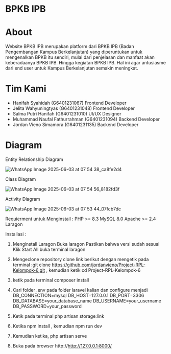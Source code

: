 # BPKB IPB
# About
Website BPKB IPB merupakan platform dari BPKB IPB (Badan Pengembangan Kampus Berkelanjutan) yang diperuntukan untuk mengenalkan BPKB itu sendiri, mulai dari penjelasan dan manfaat akan keberadaanya BPKB IPB. Hingga kegiatan BPKB IPB. Hal ini agar antusiasme dari end user untuk Kampus Berkelanjutan semakin meningkat.

# Tim Kami
- Hanifah Syahidah (G6401231067) Frontend Developer
- Jelita Wahyuningtyas (G6401231048) Frontend Developer
- Salma Putri Hanifah (G6401231010) UI/UX Designer
- Muhammad Naufal Fathurrahman (G6401231094) Backend Developer
- Jordan Vieno Simamora (G6401231135) Backend Developer

# Diagram
Entity Relationship Diagram


![WhatsApp Image 2025-06-03 at 07 54 38_ca8fe2d4](https://github.com/user-attachments/assets/baff4984-4d16-45db-8922-f7b2ab07eab9)


Class Diagram


![WhatsApp Image 2025-06-03 at 07 54 56_8182fd3f](https://github.com/user-attachments/assets/11020c28-952c-461a-804c-3620c430d8be)



Activity Diagram



![WhatsApp Image 2025-06-03 at 07 53 44_07fcb7dc](https://github.com/user-attachments/assets/7863e0d6-5bd8-44c4-ac29-684caa50e304)

Requierment untuk Menginstall :
PHP >= 8.3
MySQL 8.0
Apache >= 2.4
Laragon

Installasi :
1. Menginstall Laragon 
Buka laragon
Pastikan bahwa versi sudah sesuai
Klik Start All
buka terminal laragon

2. Mengeclone repository
clone link berikut dengan mengetik pada terminal :git clone https://github.com/jordanvieno/Project-RPL-Kelompok-6.git , 
kemudian ketik cd Project-RPL-Kelompok-6

3. ketik pada terminal composer install
4. Cari folder .env pada folder laravel kalian dan configure menjadi
    DB_CONNECTION=mysql
    DB_HOST=127.0.0.1
    DB_PORT=3306
    DB_DATABASE=your_database_name
    DB_USERNAME=your_username
    DB_PASSWORD=your_password

5. Ketik pada terminal php artisan storage:link
6. Ketika npm install , kemudian npm run dev
7. Kemudian ketika, php artisan serve
8. Buka pada browser http://http://127.0.0.1:8000/
